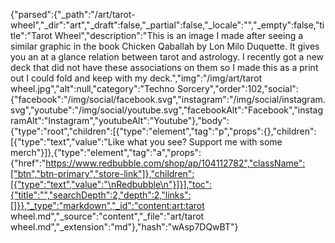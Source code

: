 {"parsed":{"_path":"/art/tarot-wheel","_dir":"art","_draft":false,"_partial":false,"_locale":"","_empty":false,"title":"Tarot Wheel","description":"This is an image I made after seeing a similar graphic in the book Chicken Qaballah by Lon Milo Duquette. It gives you an at a glance relation between tarot and astrology. I recently got a new deck that did not have these associations on them so I made this as a print out I could fold and keep with my deck.","img":"/img/art/tarot wheel.jpg","alt":null,"category":"Techno Sorcery","order":102,"social":{"facebook":"/img/social/facebook.svg","instagram":"/img/social/instagram.svg","youtube":"/img/social/youtube.svg","facebookAlt":"Facebook","instagramAlt":"Instagram","youtubeAlt":"Youtube"},"body":{"type":"root","children":[{"type":"element","tag":"p","props":{},"children":[{"type":"text","value":"Like what you see? Support me with some merch"}]},{"type":"element","tag":"a","props":{"href":"https://www.redbubble.com/shop/ap/104112782","className":["btn","btn-primary","store-link"]},"children":[{"type":"text","value":"\nRedbubble\n"}]}],"toc":{"title":"","searchDepth":2,"depth":2,"links":[]}},"_type":"markdown","_id":"content:art:tarot wheel.md","_source":"content","_file":"art/tarot wheel.md","_extension":"md"},"hash":"wAsp7DQwBT"}